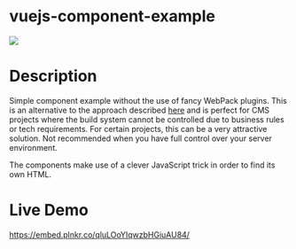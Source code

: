 # vuejs-component-example

<img src="https://cloud.githubusercontent.com/assets/623790/16164114/de9ca4be-34aa-11e6-9f3c-6712f81fc8a7.png">

# Description
Simple component example without the use of fancy WebPack plugins. This is an alternative to the approach described [here](https://vuejs.org/guide/application.html#Single-File-Components) and is perfect for CMS projects where the build system cannot be controlled due to business rules or tech requirements. For certain projects, this can be a very attractive solution. Not recommended when you have full control over your server environment.

The components make use of a clever JavaScript trick in order to find its own HTML.

# Live Demo

https://embed.plnkr.co/qluLOoYIqwzbHGiuAU84/
